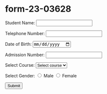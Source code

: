 # form-23-03628
<form action="submit_form.php" method="post">
  <label for="student-name">Student Name:</label>
  <input type="text" id="student-name" name="student-name" required>

  <label for="telephone-number">Telephone Number:</label>
  <input type="tel" id="telephone-number" name="telephone-number" required>

  <label for="date-of-birth">Date of Birth:</label>
  <input type="date" id="date-of-birth" name="date-of-birth" required>

  <label for="admission-number">Admission Number:</label>
  <input type="text" id="admission-number" name="admission-number" required>

  <label for="course">Select Course:</label>
  <select id="course" name="course" required>
    <option value="" disabled selected>Select course</option>
    <option value="CBIT">CBIT</option>
    <option value="CIT">CIT</option>
  </select>

  <label for="gender">Select Gender:</label>
  <input type="radio" id="male" name="gender" value="male" required>
  <label for="male">Male</label>
  <input type="radio" id="female" name="gender" value="female">
  <label for="female">Female</label>

  <button type="submit">Submit</button>
</form>
